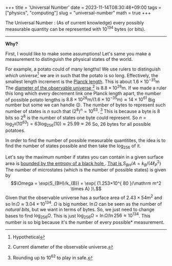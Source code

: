 +++
title = 'Universal Number'
date = 2023-11-14T08:30:48+09:00
tags = ["physics", "computing"]
slug = "universal-number"
math = true
+++

The Universal Number
: (As of current knowledge) every possibly measurable quantity can be represented with $10^{134}$ bytes (or bits).

------------------------------------

**Why?**

<!-- If ever word in a computer used 256 bytes, that would be enough precision to represent every number in the universe with any known measurement device. -->

<!-- Let's say the smallest quantity is limited by planck -->

First, I would like to make some assumptions!
Let's same you make a measurement to distinguish the physical states of the world.

For example, a potato could of many lengths!
We use rulers to distinguish *which universe*[^multiverse] we are in such that the potato is so long.
Effectively, the smallest length increment is the [Planck length](https://en.wikipedia.org/wiki/Planck_units#Planck_length).
This is about $1.6\times10^{-35}\mathrm{m}$
The [ diameter of the observable universe ](https://en.wikipedia.org/wiki/Observable_universe)[^currentdia] is  $8.8\times10^{26}\mathrm m$.
If we made a ruler this long which every decrement link one Planck length apart, the number of possible potato lengths is $8.8\times10^{26}\mathrm m/ (1.6\times10^{-35}\mathrm{m}) \approx 14\times 10^{61}$
Big number but some we can handle 😉.
The number of bytes to represent such number of states is $n$ such that $\left(2^8\right)^n = 10^{ 63 }$. [^rounding]
This is because a byte is $8$ bits so $2^8$ is the number of states one byte could represent.
So $n = \log_{2^8}\left(10^{ 63 }\right) = 63\log_{256}(10) \approx 25.99 \approx 26$
So, $26$ bytes for all possible potatoes.

In order to find the number of possible measurable quantitites, the idea is to find the number of states possible and then take the $\log_{256}$ of it.

Let's say the maximum number if states you can contain in a given surface area is [ bounded by the entropy of a black hole ](/content/post/black-hole-entropy-bound).
[ That is ](https://en.wikipedia.org/wiki/Black_hole_thermodynamics#Overview) 
$S_{BH}/A = k_B/(4\ell^2_P)$
The number of microstates (which is the number of possible states) is given by 
$$\Omega = \exp(S_{BH}/k_{B}) = \exp( {1.253×10^{ 80 }/\mathrm m^2 \times A} )\.$$
Given that the observable universe has a surface area of $2.43\times54\mathrm m^2$ and so ${\ln\Omega\approx3.04\times10^{134}}$. $\Omega$ is big number. 
$\ln \Omega$ can be seen as the number of *natural bits*, but we want in terms of bytes.
So, we just need to change bases to find $\log_{256} \Omega$.
This is just $\log_{256} \Omega = \ln\Omega/\ln 256 \approx 10^{134}$.
This number is so big because it's the number of every possible* measurement.

[^multiverse]: Hypothetical
[^currentdia]: Current diameter of the observable universe.
[^rounding]: Rounding up to $10^62$ to play in safe.
